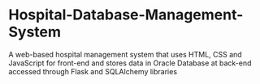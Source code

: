 # Hospital-Database-Management-System
A web-based hospital management system that uses HTML, CSS and JavaScript for front-end and stores data in Oracle Database at back-end accessed through Flask and SQLAlchemy libraries
